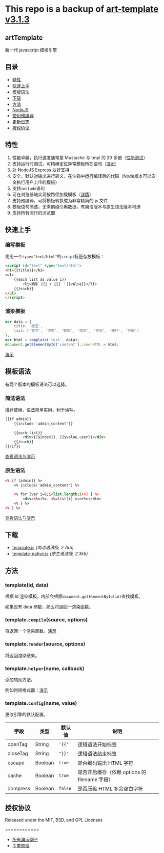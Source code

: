 # This repo is a backup of [art-template v3.1.3](https://github.com/aui/art-template/tree/3.1.0) 
## artTemplate

新一代 javascript 模板引擎

##   目录

*	[特性](#特性)
*	[快速上手](#快速上手)
*	[模板语法](#模板语法)
*	[下载](#下载)
*	[方法](#方法)
*	[NodeJS](#nodejs)
*	[使用预编译](#使用预编译)
*	[更新日志](#更新日志)
*	[授权协议](#授权协议)

##	特性

1.	性能卓越，执行速度通常是 Mustache 与 tmpl 的 20 多倍（[性能测试](https://visamz.github.io/art-template/test/test-speed.html)）
2.	支持运行时调试，可精确定位异常模板所在语句（[演示](https://visamz.github.io/art-template/demo/debug.html)）
3.	对 NodeJS Express 友好支持
4.	安全，默认对输出进行转义、在沙箱中运行编译后的代码（Node版本可以安全执行用户上传的模板）
5.	支持`include`语句
6.	可在浏览器端实现按路径加载模板（[详情](#使用预编译)）
7.	支持预编译，可将模板转换成为非常精简的 js 文件
8.	模板语句简洁，无需前缀引用数据，有简洁版本与原生语法版本可选
9.	支持所有流行的浏览器

## 快速上手

### 编写模板

使用一个`type="text/html"`的`script`标签存放模板：
```html
<script id="test" type="text/html">
<h1>{{title}}</h1>
<ul>
    {{each list as value i}}
        <li>索引 {{i + 1}} ：{{value}}</li>
    {{/each}}
</ul>
</script>
```
### 渲染模板
```js
var data = {
    title: '标签',
    list: ['文艺', '博客', '摄影', '电影', '民谣', '旅行', '吉他']
};
var html = template('test', data);
document.getElementById('content').innerHTML = html;
```

[演示](https://visamz.github.io/art-template/demo/basic.html)

##	模板语法

有两个版本的模板语法可以选择。

###	简洁语法

推荐使用，语法简单实用，利于读写。
```html
{{if admin}}
    {{include 'admin_content'}}
    
    {{each list}}
        <div>{{$index}}. {{$value.user}}</div>
    {{/each}}
{{/if}}
```
[查看语法与演示](https://visamz.github.io/art-template/doc/syntax-simple.html)

###	原生语法
```html
<% if (admin){ %>
    <% include('admin_content') %>

    <% for (var i=0;i<list.length;i++) { %>
        <div><%=i%>. <%=list[i].user%></div>
    <% } %>
<% } %>
```
[查看语法与演示](https://visamz.github.io/art-template/doc/syntax-native.html)

##	下载

* [template.js](https://raw.github.com/visamz/art-template/master/dist/template.js) *(简洁语法版, 2.7kb)* 
* [template-native.js](https://raw.github.com/visamz/art-template/master/dist/template-native.js) *(原生语法版, 2.3kb)*

## 方法

###	template(id, data)

根据 id 渲染模板。内部会根据`document.getElementById(id)`查找模板。

如果没有 data 参数，那么将返回一渲染函数。

###	template.`compile`(source, options)

将返回一个渲染函数。[演示](https://visamz.github.io/art-template/demo/compile.html)

###	template.`render`(source, options)

将返回渲染结果。

###	template.`helper`(name, callback)

添加辅助方法。

例如时间格式器：[演示](https://visamz.github.io/art-template/demo/helper.html)

###	template.`config`(name, value)

更改引擎的默认配置。

字段 | 类型 | 默认值| 说明
------------ | ------------- | ------------ | ------------
openTag | String | `'{{'` | 逻辑语法开始标签
closeTag | String | `"}}"` | 逻辑语法结束标签
escape | Boolean | `true` | 是否编码输出 HTML 字符
cache | Boolean | `true` | 是否开启缓存（依赖 options 的 filename 字段）
compress | Boolean | `false` | 是否压缩 HTML 多余空白字符

## 授权协议

Released under the MIT, BSD, and GPL Licenses

============

* [所有演示例子](https://visamz.github.io/art-template/demo/index.html) 
* [引擎原理](http://cdc.tencent.com/?p=5723)

